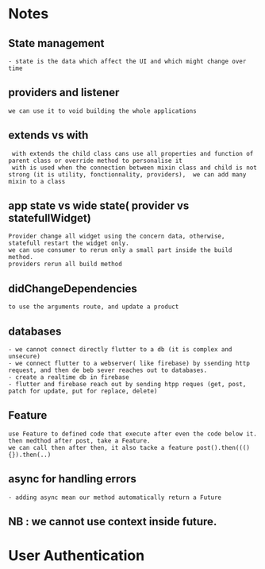 # Notes

## State management 
    - state is the data which affect the UI and which might change over time
## providers and listener
    we can use it to void building the whole applications
## extends vs with
     with extends the child class cans use all properties and function of parent class or override method to personalise it
     with is used when the connection between mixin class and child is not strong (it is utility, fonctionnality, providers),  we can add many mixin to a class 
## app state vs wide state( provider vs statefullWidget)
    Provider change all widget using the concern data, otherwise, statefull restart the widget only.
    we can use consumer to rerun only a small part inside the build method.
    providers rerun all build method
## didChangeDependencies
    to use the arguments route, and update a product
## databases
    - we cannot connect directly flutter to a db (it is complex and unsecure)
    - we connect flutter to a webserver( like firebase) by ssending http request, and then de beb sever reaches out to databases.
    - create a realtime db in firebase
    - flutter and firebase reach out by sending htpp reques (get, post, patch for update, put for replace, delete)
## Feature
    use Feature to defined code that execute after even the code below it.
    then medthod after post, take a Feature.
    we can call then after then, it also tacke a feature post().then(((){}).then(..)
## async for handling errors
    - adding async mean our method automatically return a Future
## NB : we cannot use context inside future.

# User Authentication 